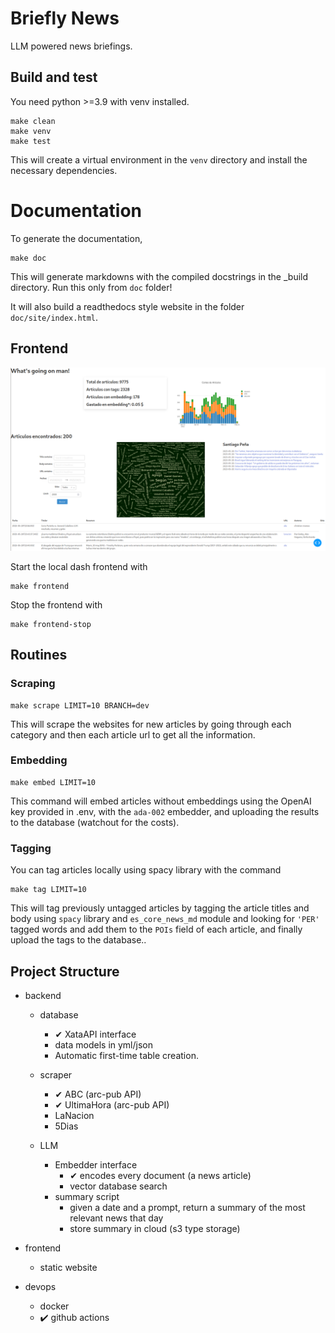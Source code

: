 # Briefly News
LLM powered news briefings.

## Build and test
You need python >=3.9 with venv installed.
    
    make clean
    make venv
    make test

This will create a virtual environment in the `venv` directory
and install the necessary dependencies.
# Documentation

To generate the documentation,

    make doc

This will generate markdowns with the compiled docstrings in the _build directory. Run this only from `doc` folder!

It will also build a readthedocs style website in the folder `doc/site/index.html`.

## Frontend

![App screenshot](doc/screenshot.png)

Start the local dash frontend with 

    make frontend

Stop the frontend with

    make frontend-stop


## Routines

### Scraping

    make scrape LIMIT=10 BRANCH=dev

This will scrape the websites for new articles by going through each category 
and then each article url to get all the information. 

### Embedding


    make embed LIMIT=10

This command will embed articles without embeddings using the OpenAI key 
provided in .env, with the `ada-002` embedder, and uploading the results 
to the database (watchout for the costs).

### Tagging
You can tag articles locally using spacy library with the command

    make tag LIMIT=10

This will tag previously untagged articles by tagging the article titles 
and body using `spacy` library and `es_core_news_md` module and looking for 
`'PER'` tagged words and add them to the `POIs` field of each article, and 
finally upload the tags to the database..

## Project Structure
* backend
    * database
        * ✔ XataAPI interface
        * data models in yml/json
        * Automatic first-time table creation.

    * scraper  
        * ✔ ABC (arc-pub API) 
        * ✔ UltimaHora (arc-pub API)
        * LaNacion
        * 5Dias
    
    * LLM
        * Embedder interface
            * ✔ encodes every document (a news article)
            * vector database search
        * summary script
            * given a date and a prompt, return a summary of the most relevant news that day
            * store summary in cloud (s3 type storage)

* frontend
    * static website

* devops
    * docker
    * ✔️ github actions
